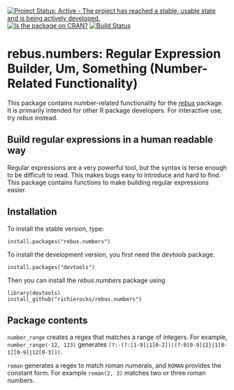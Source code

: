 [![Project Status: Active - The project has reached a stable, usable state and is being actively developed.](http://www.repostatus.org/badges/0.1.0/active.svg)](http://www.repostatus.org/#active)
[![Is the package on CRAN?](http://www.r-pkg.org/badges/version/rebus.base)](http://www.r-pkg.org/pkg/rebus.base)
[![Build Status](https://semaphoreci.com/api/v1/projects/247c4ca2-6390-4337-a700-67f38bec6616/635308/badge.svg)](https://semaphoreci.com/richierocks/rebus-numbers)

# rebus.numbers: Regular Expression Builder, Um, Something (Number-Related Functionality)

This package contains number-related functionality for the [*rebus*](https://github.com/richierocks/rebus) package.  It is primarily intended for other R package developers.  For interactive use, try *rebus* instead.

## Build regular expressions in a human readable way

Regular expressions are a very powerful tool, but the syntax is terse enough
to be difficult to read.  This makes bugs easy to introduce and hard to
find.  This package contains functions to make building regular expressions
easier.

## Installation

To install the stable version, type:

```{r}
install.packages("rebus.numbers")
```

To install the development version, you first need the *devtools* package.

```{r}
install.packages("devtools")
```

Then you can install the *rebus.numbers* package using

```{r}
library(devtools)
install_github("richierocks/rebus.numbers")
```

## Package contents

`number_range` creates a regex that matches a range of integers.  For example, `number_range(-12, 123)` generates `(?:-(?:[1-9]|1[0-2])|(?:0[0-9]{2}|1[0-1][0-9]|12[0-3]))`.

`roman` generates a regex to match roman numerals, and `ROMAN` provides the constant form.  For example `roman(2, 3)` matches two or three roman numbers.

